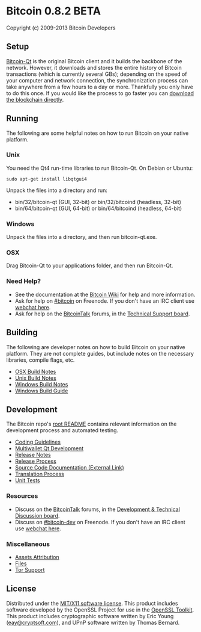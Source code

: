 Bitcoin 0.8.2 BETA 
====================

Copyright (c) 2009-2013 Bitcoin Developers


Setup
---------------------
[Bitcoin-Qt](http://bitcoin.org/en/download) is the original Bitcoin client and it builds the backbone of the network. However, it downloads and stores the entire history of Bitcoin transactions (which is currently several GBs); depending on the speed of your computer and network connection, the synchronization process can take anywhere from a few hours to a day or more. Thankfully you only have to do this once. If you would like the process to go faster you can [download the blockchain directly](https://bitcointalk.org/index.php?topic=145386.0).

Running
---------------------
The following are some helpful notes on how to run Bitcoin on your native platform. 

### Unix

You need the Qt4 run-time libraries to run Bitcoin-Qt. On Debian or Ubuntu:

	sudo apt-get install libqtgui4

Unpack the files into a directory and run:

- bin/32/bitcoin-qt (GUI, 32-bit) or bin/32/bitcoind (headless, 32-bit)
- bin/64/bitcoin-qt (GUI, 64-bit) or bin/64/bitcoind (headless, 64-bit)



### Windows

Unpack the files into a directory, and then run bitcoin-qt.exe.

### OSX

Drag Bitcoin-Qt to your applications folder, and then run Bitcoin-Qt.

### Need Help?

* See the documentation at the [Bitcoin Wiki](https://en.bitcoin.it/wiki/Main_Page)
for help and more information.
* Ask for help on [#bitcoin](http://webchat.freenode.net?channels=bitcoin) on Freenode. If you don't have an IRC client use [webchat here](http://webchat.freenode.net?channels=bitcoin).
* Ask for help on the [BitcoinTalk](https://bitcointalk.org/) forums, in the [Technical Support board](https://bitcointalk.org/index.php?board=4.0).

Building
---------------------
The following are developer notes on how to build Bitcoin on your native platform. They are not complete guides, but include notes on the necessary libraries, compile flags, etc.

- [OSX Build Notes](build-osx.md)
- [Unix Build Notes](build-unix.md)
- [Windows Build Notes](build-msw.md)
- [Windows Build Guide](build-msw-guide.md)

Development
---------------------
The Bitcoin repo's [root README](https://github.com/bitcoin/bitcoin/blob/master/README.md) contains relevant information on the development process and automated testing.

- [Coding Guidelines](coding.md)
- [Multiwallet Qt Development](multiwallet-qt.md)
- [Release Notes](release-notes.md)
- [Release Process](release-process.md)
- [Source Code Documentation (External Link)](https://dev.visucore.com/bitcoin/doxygen/)
- [Translation Process](translation_process.md)
- [Unit Tests](unit-tests.md)

### Resources
* Discuss on the [BitcoinTalk](https://bitcointalk.org/) forums, in the [Development & Technical Discussion board](https://bitcointalk.org/index.php?board=6.0).
* Discuss on [#bitcoin-dev](http://webchat.freenode.net/?channels=bitcoin) on Freenode. If you don't have an IRC client use [webchat here](http://webchat.freenode.net/?channels=bitcoin-dev).

### Miscellaneous
- [Assets Attribution](assets-attribution.md)
- [Files](files.md)
- [Tor Support](tor.md)

License
---------------------
Distributed under the [MIT/X11 software license](http://www.opensource.org/licenses/mit-license.php).
This product includes software developed by the OpenSSL Project for use in the [OpenSSL Toolkit](http://www.openssl.org/). This product includes
cryptographic software written by Eric Young ([eay@cryptsoft.com](mailto:eay@cryptsoft.com)), and UPnP software written by Thomas Bernard.

